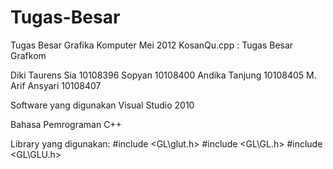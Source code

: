 Tugas-Besar
===========

Tugas Besar Grafika Komputer Mei 2012
KosanQu.cpp : Tugas Besar Grafkom

Diki Taurens Sia 10108396
Sopyan 10108400
Andika Tanjung 10108405
M. Arif Ansyari 10108407


Software yang digunakan
Visual Studio 2010

Bahasa Pemrograman
C++

Library yang digunakan:
#include <GL\glut.h>
#include <GL\GL.h>
#include <GL\GLU.h>